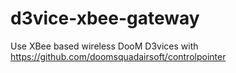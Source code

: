 # d3vice-xbee-gateway
Use XBee based wireless DooM D3vices with https://github.com/doomsquadairsoft/controlpointer
